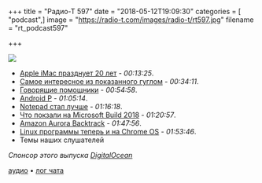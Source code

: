 +++
title = "Радио-Т 597"
date = "2018-05-12T19:09:30"
categories = [ "podcast",]
image = "https://radio-t.com/images/radio-t/rt597.jpg"
filename = "rt_podcast597"

+++

![](https://radio-t.com/images/radio-t/rt597.jpg)

- [Apple iMac празднует 20 лет](http://money.cnn.com/2018/05/06/technology/imac-anniversary-apple/index.html) - *00:13:25*.
- [Самое интересное из показанного гуглом](https://www.wired.com/story/lens-google-visual-search-tool-update/) - *00:34:11*.
- [Говорящие помощники](https://www.nbcnews.com/tech/tech-news/google-now-ready-let-its-tech-do-your-talking-n872436) - *00:54:58*.
- [Android P](https://www.theverge.com/2018/5/8/17327302/android-p-update-new-features-changes-video-google-io-2018) - *01:05:14*.
- [Notepad стал лучше](https://blogs.msdn.microsoft.com/commandline/2018/05/08/extended-eol-in-notepad/) - *01:16:18*.
- [Что покзали на Microsoft Build 2018](https://www.theverge.com/2018/5/8/17319908/microsoft-build-conference-2018-news-recap-highlights-windows-10) - *01:20:57*.
- [Amazon Aurora Backtrack](https://aws.amazon.com/blogs/aws/amazon-aurora-backtrack-turn-back-time/) - *01:47:56*.
- [Linux программы теперь и на Chrome OS](https://techcrunch.com/2018/05/08/you-can-now-run-linux-apps-on-chrome-os/) - *01:53:46*.
- Темы наших слушателей

*Спонсор этого выпуска [DigitalOcean](https://www.digitalocean.com)*


[аудио](http://cdn.radio-t.com/rt_podcast597.mp3) • [лог чата](http://chat.radio-t.com/logs/radio-t-597.html)
<audio src="http://cdn.radio-t.com/rt_podcast597.mp3" preload="none"></audio>
